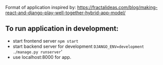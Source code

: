 Format of application inspired by: https://fractalideas.com/blog/making-react-and-django-play-well-together-hybrid-app-model/

## To run application in development:

* start frontend server `npm start`
* start backend server for development `DJANGO_ENV=development ./manage.py runserver`'
* use localhost:8000 for app.
